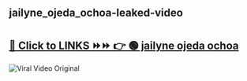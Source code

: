
 ## jailyne_ojeda_ochoa-leaked-video 

# <h2><a href="https://clipsfans.com/jailyne_ojeda_ochoa&ref=git">🔗 Click to LINKS ⏩⏩ 👉 🟢 jailyne ojeda ochoa </a></h2>

<a href="https://clipsfans.com/jailyne_ojeda_ochoa&ref=git" rel="nofollow" data-target="animated-image.originalLink"><img src="https://i.ibb.co.com/xMMVF88/686577567.gif" alt="Viral Video Original" style="max-width: 100%; display: inline-block;" data-target="animated-image.originalImage"></a>
